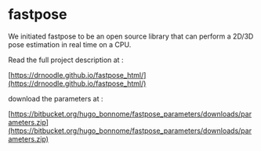 # fastpose

We initiated fastpose to be an open source library that can perform a 2D/3D pose estimation in real time on a CPU.


Read the full project description at :

[https://drnoodle.github.io/fastpose_html/](https://drnoodle.github.io/fastpose_html/)


download the parameters at :

[https://bitbucket.org/hugo_bonnome/fastpose_parameters/downloads/parameters.zip](https://bitbucket.org/hugo_bonnome/fastpose_parameters/downloads/parameters.zip)

